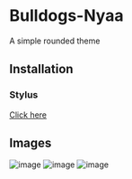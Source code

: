 # Bulldogs-Nyaa
A simple rounded theme

## Installation

### Stylus
[Click here](https://bulldog3321.github.io/Bulldogs-Nyaa/Bulldog'sNyaa.user.css)

## Images
![image]()
![image]()
![image]()